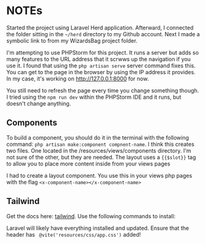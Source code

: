 # NOTEs

Started the project using Laravel Herd application.  Afterward, I connected the folder sitting in the `~/herd` directory to my Github account.  Next I made a symbolic link to from my WizardsBag project folder.

I'm attempting to use PHPStorm for this project.  It runs a server but adds so many features to the URL address that it scrwws up the navigation if you use it.  I found that using the `php artisan serve` server command fixes this.  You can get to the page in the browser by using the IP address it provides.  In my case, it's working on http://127.0.0.1:8000 for now.

You still need to refresh the page every time you change something though.  I tried using the `npm run dev` within the PHPStorm IDE and it runs, but doesn't change anything.

## Components

To build a component, you should do it in the terminal with the following command: `php artisan make:component compnent-name`.  I think this creates two files.  One located in the /resources/views/components directory.  I'm not sure of the other, but they are needed.  The layout uses a `{{$slot}}` tag to allow you to place more content inside from your views pages

I had to create a layout component.  You use this in your views php pages with the flag `<x-component-name></x-component-name>`

## Tailwind

Get the docs here: [tailwind](https://tailwindcss.com/!). Use the following commands to install:

Laravel will likely have everything installed and updated.  Ensure that the header has ` @vite('resources/css/app.css')` added!
